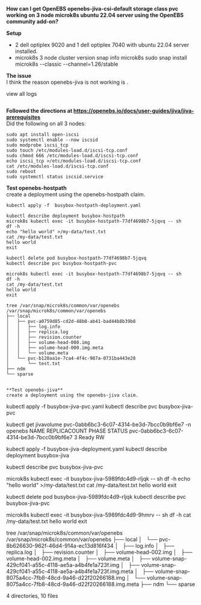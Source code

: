 **How can I get OpenEBS openebs-jiva-csi-default storage class pvc working on 3 node microk8s ubuntu 22.04 server using the OpenEBS community add-on?**  

**Setup**
- 2 dell optiplex 9020 and 1 dell optiplex 7040 with ubuntu 22.04 server installed.
- microk8s 3 node cluster version
snap info microk8s
sudo snap install microk8s --classic --channel=1.26/stable

**The issue**  
I think the reason openebs-jiva is not working is .  

view all logs
```
```

**Followed the directions at https://openebs.io/docs/user-guides/jiva/jiva-prerequisites**  
Did the following on all 3 nodes:
```
sudo apt install open-iscsi
sudo systemctl enable --now iscsid
sudo modprobe iscsi_tcp
sudo touch /etc/modules-load.d/iscsi-tcp.conf
sudo chmod 666 /etc/modules-load.d/iscsi-tcp.conf
echo iscsi_tcp >/etc/modules-load.d/iscsi-tcp.conf
cat /etc/modules-load.d/iscsi-tcp.conf
sudo reboot
sudo systemctl status iscsid.service
```

**Test openebs-hostpath**  
create a deployment using the openebs-hostpath claim.
```
kubectl apply -f  busybox-hostpath-deployment.yaml

kubectl describe deployment busybox-hostpath
microk8s kubectl exec -it busybox-hostpath-77df4698b7-5jqvq -- sh
df -h
echo "hello world" >/my-data/test.txt
cat /my-data/test.txt 
hello world
exit

kubectl delete pod busybox-hostpath-77df4698b7-5jqvq 
kubectl describe pvc busybox-hostpath-pvc  

microk8s kubectl exec -it busybox-hostpath-77df4698b7-5jqvq -- sh
df -h
cat /my-data/test.txt 
hello world
exit

tree /var/snap/microk8s/common/var/openebs 
/var/snap/microk8s/common/var/openebs
├── local
│   ├── pvc-a0759d85-cd2d-48b0-ab41-bad44b8b39b8
│   │   ├── log.info
│   │   ├── replica.log
│   │   ├── revision.counter
│   │   ├── volume-head-000.img
│   │   ├── volume-head-000.img.meta
│   │   └── volume.meta
│   └── pvc-b128aa1e-7ca4-4f4c-987a-0731ba443e28
│       └── test.txt
├── ndm
└── sparse


**Test openebs-jiva**  
create a deployment using the openebs-jiva claim.
```
kubectl apply -f busybox-jiva-pvc.yaml
kubectl describe pvc busybox-jiva-pvc

kubectl get jivavolume pvc-0abb6bc3-6c07-4314-be3d-7bcc0b9bf6e7 -n openebs
NAME                                       REPLICACOUNT   PHASE   STATUS
pvc-0abb6bc3-6c07-4314-be3d-7bcc0b9bf6e7   3              Ready   RW

kubectl apply -f  busybox-jiva-deployment.yaml
kubectl describe deployment busybox-jiva

kubectl describe pvc busybox-jiva-pvc

microk8s kubectl exec -it busybox-jiva-5989fdc4d9-rljqk -- sh
df -h
echo "hello world" >/my-data/test.txt
cat /my-data/test.txt 
hello world
exit

kubectl delete pod busybox-jiva-5989fdc4d9-rljqk
kubectl describe pvc busybox-jiva-pvc  

microk8s kubectl exec -it busybox-jiva-5989fdc4d9-9hmrv -- sh
df -h
cat /my-data/test.txt 
hello world
exit

tree /var/snap/microk8s/common/var/openebs 
/var/snap/microk8s/common/var/openebs
├── local
│   └── pvc-8b626630-962f-46d4-914a-ec13d816f434
│       ├── log.info
│       ├── replica.log
│       ├── revision.counter
│       ├── volume-head-002.img
│       ├── volume-head-002.img.meta
│       ├── volume.meta
│       ├── volume-snap-429cf041-a55c-4118-ae5a-a4b4fe1a723f.img
│       ├── volume-snap-429cf041-a55c-4118-ae5a-a4b4fe1a723f.img.meta
│       ├── volume-snap-8075a4cc-7fb8-48cd-9a46-d22f20266188.img
│       └── volume-snap-8075a4cc-7fb8-48cd-9a46-d22f20266188.img.meta
├── ndm
└── sparse

4 directories, 10 files




